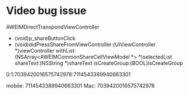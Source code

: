# Video bug issue

AWEIMDirectTranspondViewController
- (void)p_shareButtonClick
- (void)didPressShareFromViewController:(UIViewController *)viewController
                               withList:(NSArray<AWEIMCommonShareCellViewModel *> *)selectedList
                              shareText:(NSString *)shareText
                          isCreateGroup:(BOOL)isCreateGroup


0:1:7039420016575742978:7114543389940663301

mobile: 7114543389940663301
Mac: 7039420016575742978